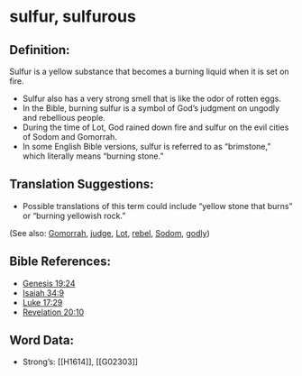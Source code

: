 # sulfur, sulfurous

## Definition:

Sulfur is a yellow substance that becomes a burning liquid when it is set on fire.

* Sulfur also has a very strong smell that is like the odor of rotten eggs.
* In the Bible, burning sulfur is a symbol of God’s judgment on ungodly and rebellious people.
* During the time of Lot, God rained down fire and sulfur on the evil cities of Sodom and Gomorrah.
* In some English Bible versions, sulfur is referred to as “brimstone,” which literally means “burning stone.”

## Translation Suggestions:

* Possible translations of this term could include “yellow stone that burns” or “burning yellowish rock.”

(See also: [Gomorrah](../names/gomorrah.md), [judge](../kt/judge.md), [Lot](../names/lot.md), [rebel](../other/rebel.md), [Sodom](../names/sodom.md), [godly](../kt/godly.md))

## Bible References:

* [Genesis 19:24](rc://en/tn/help/gen/19/24)
* [Isaiah 34:9](rc://en/tn/help/isa/34/09)
* [Luke 17:29](rc://en/tn/help/luk/17/29)
* [Revelation 20:10](rc://en/tn/help/rev/20/10)

## Word Data:

* Strong’s: [[H1614]], [[G02303]]
